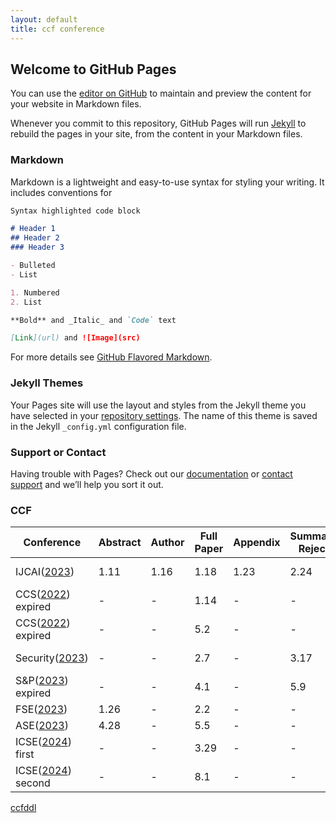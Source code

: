 ```yaml
---
layout: default
title: ccf conference
---
```



<!-- [Conference Deadline]({% link _posts/deadlines.md %}) -->

## Welcome to GitHub Pages

You can use the [editor on GitHub](https://github.com/flyboss/flyboss.github.io/edit/master/README.md) to maintain and preview the content for your website in Markdown files.

Whenever you commit to this repository, GitHub Pages will run [Jekyll](https://jekyllrb.com/) to rebuild the pages in your site, from the content in your Markdown files.

### Markdown

Markdown is a lightweight and easy-to-use syntax for styling your writing. It includes conventions for

```markdown
Syntax highlighted code block

# Header 1
## Header 2
### Header 3

- Bulleted
- List

1. Numbered
2. List

**Bold** and _Italic_ and `Code` text

[Link](url) and ![Image](src)
```

For more details see [GitHub Flavored Markdown](https://guides.github.com/features/mastering-markdown/).

### Jekyll Themes

Your Pages site will use the layout and styles from the Jekyll theme you have selected in your [repository settings](https://github.com/flyboss/flyboss.github.io/settings). The name of this theme is saved in the Jekyll `_config.yml` configuration file.

### Support or Contact

Having trouble with Pages? Check out our [documentation](https://help.github.com/categories/github-pages-basics/) or [contact support](https://github.com/contact) and we’ll help you sort it out.


### CCF

| Conference | Abstract | Author | Full Paper | Appendix | Summary Reject | Rebuttal | Notification |
| --- | --- | --- | --- | --- | --- | --- | --- | 
| IJCAI([2023](https://ijcai-23.org/)) | 1.11 | 1.16 | 1.18| 1.23 | 2.24 | 3.20-3.23| 4.19 | 
| CCS([2022](https://www.sigsac.org/ccs/CCS2022/call-for/call-for-papers.html)) expired | - | - | 1.14 | - | - | 2.18-3.6 | 3.10 |
| CCS([2022](https://www.sigsac.org/ccs/CCS2022/call-for/call-for-papers.html)) expired | - | - | 5.2 | - | - | 6.19-7.7 | 7.15 |
| Security([2023](https://www.usenix.org/conference/usenixsecurity23/call-for-papers)) | - | - | 2.7 | - | 3.17 | 4.24-4.26 | 5.8 | 
| S&P([2023](https://www.ieee-security.org/TC/SP2023/cfpapers.html)) expired | - | - | 4.1 | - | 5.9 | 6.7-6.21 | 6.24 |
| FSE([2023](https://2023.esec-fse.org/)) | 1.26 | - | 2.2 | - | - | - | 5.4 | 
| ASE([2023](https://conf.researchr.org/home/ase-2023)) | 4.28 | - | 5.5 | - | - | - | 7.17 | 
| ICSE([2024](https://conf.researchr.org/home/icse-2024)) first | - | - | 3.29 | - | - |  | 6.2 | 
| ICSE([2024](https://conf.researchr.org/home/icse-2024)) second | - | - | 8.1 | - | - |  | 10.10 | 


[ccfddl](https://ccfddl.github.io/)
